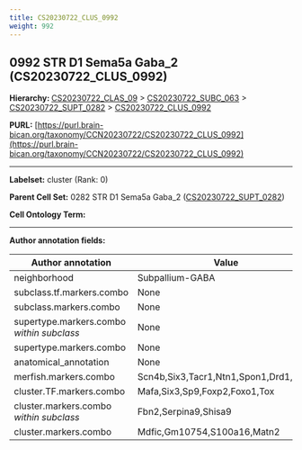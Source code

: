 ```yaml
---
title: CS20230722_CLUS_0992
weight: 992
---
```

## 0992 STR D1 Sema5a Gaba_2 (CS20230722_CLUS_0992)
<b>Hierarchy: </b>
[CS20230722_CLAS_09](../CS20230722_CLAS_09) >
[CS20230722_SUBC_063](../CS20230722_SUBC_063) >
[CS20230722_SUPT_0282](../CS20230722_SUPT_0282) >
[CS20230722_CLUS_0992](../CS20230722_CLUS_0992)

**PURL:** [https://purl.brain-bican.org/taxonomy/CCN20230722/CS20230722_CLUS_0992](https://purl.brain-bican.org/taxonomy/CCN20230722/CS20230722_CLUS_0992)

---


**Labelset:** cluster (Rank: 0)

**Parent Cell Set:** 0282 STR D1 Sema5a Gaba_2 ([CS20230722_SUPT_0282](../CS20230722_SUPT_0282))



**Cell Ontology Term:** 

[MARKER GENES.]: #


---

[TRANSFERRED ANNOTATIONS.]: #


[AUTHOR ANNOTATION FIELDS.]: #


**Author annotation fields:**

| Author annotation | Value |
|-------------------|-------|
|neighborhood|Subpallium-GABA|
|subclass.tf.markers.combo|None|
|subclass.markers.combo|None|
|supertype.markers.combo _within subclass_|None|
|supertype.markers.combo|None|
|anatomical_annotation|None|
|merfish.markers.combo|Scn4b,Six3,Tacr1,Ntn1,Spon1,Drd1,Fbn2|
|cluster.TF.markers.combo|Mafa,Six3,Sp9,Foxp2,Foxo1,Tox|
|cluster.markers.combo _within subclass_|Fbn2,Serpina9,Shisa9|
|cluster.markers.combo|Mdfic,Gm10754,S100a16,Matn2|
